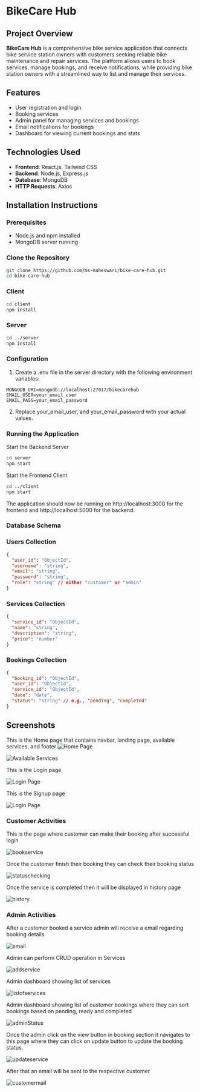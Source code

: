 
# BikeCare Hub

## Project Overview

**BikeCare Hub** is a comprehensive bike service application that connects bike service station owners with customers seeking reliable bike maintenance and repair services. The platform allows users to book services, manage bookings, and receive notifications, while providing bike station owners with a streamlined way to list and manage their services.

## Features

- User registration and login
- Booking services
- Admin panel for managing services and bookings
- Email notifications for bookings
- Dashboard for viewing current bookings and stats

## Technologies Used

- **Frontend**: React.js, Tailwind CSS
- **Backend**: Node.js, Express.js
- **Database**: MongoDB
- **HTTP Requests**: Axios

## Installation Instructions

### Prerequisites

- Node.js and npm installed
- MongoDB server running

### Clone the Repository
```bash
git clone https://github.com/ms-maheswari/bike-care-hub.git
cd bike-care-hub
```

### Client
```bash
cd client
npm install
```
### Server
```bash
cd ../server
npm install
```
### Configuration
1. Create a .env file in the server directory with the following environment variables:

```env
MONGODB_URI=mongodb://localhost:27017/bikecarehub
EMAIL_USER=your_email_user
EMAIL_PASS=your_email_password
```
2. Replace your_email_user, and your_email_password with your actual values.

### Running the Application

Start the Backend Server
```bash
cd server
npm start
```
Start the Frontend Client
```bash
cd ../client
npm start
```
The application should now be running on http://localhost:3000 for the frontend and http://localhost:5000 for the backend.

### Database Schema

### Users Collection
```json
{
  "user_id": "ObjectId",
  "username": "string",
  "email": "string",
  "password": "string",
  "role": "string" // either "customer" or "admin"
}
```
### Services Collection
```json
{
  "service_id": "ObjectId",
  "name": "string",
  "description": "string",
  "price": "number"
}
```
### Bookings Collection
```json
{
  "booking_id": "ObjectId",
  "user_id": "ObjectId",
  "service_id": "ObjectId",
  "date": "date",
  "status": "string" // e.g., "pending", "completed"
}
```


## Screenshots

This is the Home page that contains navbar, landing page, available services, and footer
![Home Page](Client/src/Assets/Screenshot/1.png)

![Available Services](Client/src/Assets/Screenshot/2.png)

This is the Login page

![Login Page](Client/src/Assets/Screenshot/login.png)

This is the Signup page

![Login Page](Client/src/Assets/Screenshot/signup.png)

### Customer Activities

This is the page where customer can make their booking after successful login

![bookservice](Client/src/Assets/Screenshot/bookservice.png)

Once the customer finish their booking they can check their booking status

![statuschecking](Client/src/Assets/Screenshot/statuschecking.png)

Once the service is completed then it will be displayed in history page

![history](Client/src/Assets/Screenshot/history.png)


### Admin Activities

After a customer booked a service admin will receive a email regarding booking details

![email](Client/src/Assets/Screenshot/notification.png)

Admin can perform CRUD operation in Services

![addservice](Client/src/Assets/Screenshot/addservice.png)

Admin dashboard showing list of services

![listofservices](Client/src/Assets/Screenshot/listservices.png)

Admin dashboard showing list of customer bookings where they can sort bookings based on pending, ready and completed

![adminStatus](Client/src/Assets/Screenshot/adminstatus.png)

Once the admin click on the view button in booking section it navigates to this page where they can click on update button to update the booking status. 

![updateservice](Client/src/Assets/Screenshot/update.png)

After that an email will be sent to the respective customer

![customermail](Client/src/Assets/Screenshot/customermail.png)




